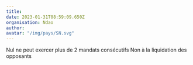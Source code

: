 ```yaml
---
title: 
date: 2023-01-31T08:59:09.650Z
organisation: Ndao
author: 
avatar: "/img/pays/SN.svg"
---
```


Nul ne peut exercer plus de 2 mandats consécutifs 
Non à la liquidation des opposants 